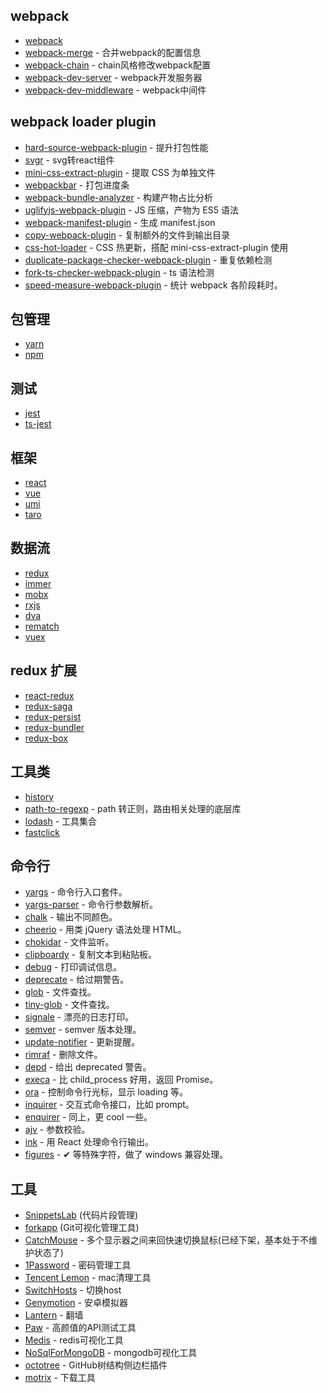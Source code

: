 
## webpack
- [webpack](https://github.com/webpack/webpack)
- [webpack-merge](https://github.com/survivejs/webpack-merge) - 合并webpack的配置信息
- [webpack-chain](https://github.com/neutrinojs/webpack-chain) - chain风格修改webpack配置
- [webpack-dev-server](https://github.com/webpack/webpack-dev-server) - webpack开发服务器
- [webpack-dev-middleware](https://github.com/webpack/webpack-dev-middleware) - webpack中间件

## webpack loader plugin
- [hard-source-webpack-plugin](https://github.com/mzgoddard/hard-source-webpack-plugin) - 提升打包性能
- [svgr](https://github.com/smooth-code/svgr) - svg转react组件
- [mini-css-extract-plugin](https://github.com/webpack-contrib/mini-css-extract-plugin) - 提取 CSS 为单独文件
- [webpackbar](https://github.com/nuxt/webpackbar) - 打包进度条
- [webpack-bundle-analyzer](https://github.com/webpack-contrib/webpack-bundle-analyzer) - 构建产物占比分析
- [uglifyjs-webpack-plugin](https://github.com/webpack-contrib/terser-webpack-plugin) - JS 压缩，产物为 ES5 语法
- [webpack-manifest-plugin](https://github.com/danethurber/webpack-manifest-plugin) - 生成 manifest.json
- [copy-webpack-plugin](https://github.com/webpack-contrib/copy-webpack-plugin) - 复制额外的文件到输出目录
- [css-hot-loader](https://github.com/shepherdwind/css-hot-loader) - CSS 热更新，搭配 mini-css-extract-plugin 使用
- [duplicate-package-checker-webpack-plugin](https://github.com/darrenscerri/duplicate-package-checker-webpack-plugin) - 重复依赖检测
- [fork-ts-checker-webpack-plugin](https://github.com/Realytics/fork-ts-checker-webpack-plugin) - ts 语法检测
- [speed-measure-webpack-plugin](https://github.com/stephencookdev/speed-measure-webpack-plugin) - 统计 webpack 各阶段耗时。

## 包管理

- [yarn](https://github.com/yarnpkg/yarn)
- [npm](https://github.com/npm/cli)


## 测试

- [jest](https://github.com/facebook/jest)
- [ts-jest](https://github.com/kulshekhar/ts-jest)


## 框架

- [react](https://github.com/facebook/react)
- [vue](https://github.com/vuejs/vue)
- [umi](https://github.com/umijs/umi)
- [taro](https://github.com/NervJS/taro)


## 数据流

- [redux](https://github.com/reduxjs/redux)
- [immer](https://github.com/mweststrate/immer)
- [mobx](https://github.com/mobxjs/mobx)
- [rxjs](https://github.com/ReactiveX/rxjs)
- [dva](https://github.com/dvajs/dva)
- [rematch](https://github.com/rematch/rematch)
- [vuex](https://github.com/vuejs/vuex)


## redux 扩展

- [react-redux](https://github.com/reduxjs/react-redux)
- [redux-saga](https://github.com/redux-saga/redux-saga)
- [redux-persist](https://github.com/rt2zz/redux-persist)
- [redux-bundler](https://github.com/henrikjoreteg/redux-bundler)
- [redux-box](https://github.com/anish000kumar/redux-box)


## 工具类

- [history](https://github.com/ReactTraining/history)
- [path-to-regexp](https://github.com/pillarjs/path-to-regexp) - path 转正则，路由相关处理的底层库
- [lodash](https://github.com/lodash/lodash) - 工具集合
- [fastclick](https://github.com/ftlabs/fastclick)


## 命令行

- [yargs](https://github.com/yargs/yargs) - 命令行入口套件。
- [yargs-parser](https://github.com/yargs/yargs-parser) - 命令行参数解析。
- [chalk](https://github.com/chalk/chalk) - 输出不同颜色。
- [cheerio](https://github.com/cheeriojs/cheerio) - 用类 jQuery 语法处理 HTML。
- [chokidar](https://github.com/paulmillr/chokidar) - 文件监听。
- [clipboardy](https://github.com/sindresorhus/clipboardy) - 复制文本到粘贴板。
- [debug](https://github.com/visionmedia/debug) - 打印调试信息。
- [deprecate](https://github.com/brianc/node-deprecate) - 给过期警告。
- [glob](https://github.com/isaacs/node-glob) - 文件查找。
- [tiny-glob](https://github.com/terkelg/tiny-glob) - 文件查找。
- [signale](https://github.com/klaussinani/signale) - 漂亮的日志打印。
- [semver](https://github.com/npm/node-semver) - semver 版本处理。
- [update-notifier](https://github.com/yeoman/update-notifier) - 更新提醒。
- [rimraf](https://github.com/isaacs/rimraf) - 删除文件。
- [depd](https://github.com/dougwilson/nodejs-depd) - 给出 deprecated 警告。
- [execa](https://github.com/sindresorhus/execa) - 比 child\_process 好用，返回 Promise。
- [ora](https://github.com/sindresorhus/ora) - 控制命令行光标，显示 loading 等。
- [inquirer](https://github.com/SBoudrias/Inquirer.js) - 交互式命令接口，比如 prompt。
- [enquirer](https://github.com/enquirer/enquirer) - 同上，更 cool 一些。
- [ajv](https://github.com/epoberezkin/ajv) - 参数校验。
- [ink](https://github.com/vadimdemedes/ink) - 用 React 处理命令行输出。
- [figures](https://github.com/sindresorhus/figures) - ✔︎ 等特殊字符，做了 windows 兼容处理。

## 工具

 - [SnippetsLab](http://www.renfei.org/snippets-lab/) (代码片段管理)
 - [forkapp](https://forkapp.io) (Git可视化管理工具)
 - [CatchMouse](http://macappstore.org/catchmouse/) - 多个显示器之间来回快速切换鼠标(已经下架，基本处于不维护状态了)
 - [1Password](https://1password.com/) - 密码管理工具
 - [Tencent Lemon](https://mac.gj.qq.com/) - mac清理工具
 - [SwitchHosts](https://github.com/oldj/SwitchHosts) - 切换host
 - [Genymotion](https://www.genymotion.com/) - 安卓模拟器
 - [Lantern](https://github.com/getlantern/lantern) - 翻墙
 - [Paw](https://paw.cloud/) - 高颜值的API测试工具
 - [Medis](https://github.com/luin/medis) - redis可视化工具
 - [NoSqlForMongoDB](https://nosqlbooster.com/downloads) - mongodb可视化工具
 - [octotree](https://www.octotree.io/) - GitHub树结构侧边栏插件
 - [motrix](https://motrix.app/) - 下载工具
